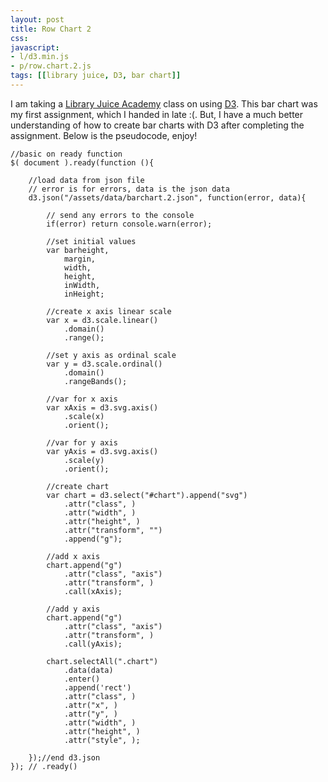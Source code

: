 ```yaml
---
layout: post
title: Row Chart 2
css:
javascript:
- l/d3.min.js
- p/row.chart.2.js
tags: [[library juice, D3, bar chart]]
---
```


<div id="chart"></div>

I am taking a [Library Juice Academy](http://libraryjuiceacademy.com/) class on using [D3](http://d3js.org/). This bar chart was my first assignment, which I handed in late :(. But, I have a much better understanding of how to create bar charts with D3 after completing the assignment. Below is the pseudocode, enjoy!

```
//basic on ready function
$( document ).ready(function (){
 	
	//load data from json file 
	// error is for errors, data is the json data
	d3.json("/assets/data/barchart.2.json", function(error, data){
		
		// send any errors to the console
		if(error) return console.warn(error);

		//set initial values
		var barheight,
			margin,
			width,
			height,
			inWidth,
			inHeight;			 

		//create x axis linear scale 
		var x = d3.scale.linear()
			.domain()
			.range();

		//set y axis as ordinal scale 
		var y = d3.scale.ordinal()
			.domain()
			.rangeBands(); 	

		//var for x axis
		var xAxis = d3.svg.axis()
			.scale(x)
			.orient();

		//var for y axis
		var yAxis = d3.svg.axis()
			.scale(y)
			.orient();

		//create chart
		var chart = d3.select("#chart").append("svg")
			.attr("class", )
			.attr("width", )
			.attr("height", )
			.attr("transform", "")
			.append("g");

		//add x axis
		chart.append("g")
			.attr("class", "axis")
			.attr("transform", )
			.call(xAxis);

		//add y axis 
		chart.append("g")
			.attr("class", "axis")
			.attr("transform", )
			.call(yAxis);

		chart.selectAll(".chart")
			.data(data)
			.enter()
			.append('rect')
			.attr("class", )
			.attr("x", )	
			.attr("y", )
			.attr("width", )
			.attr("height", )
			.attr("style", );

	});//end d3.json
}); // .ready() 

```